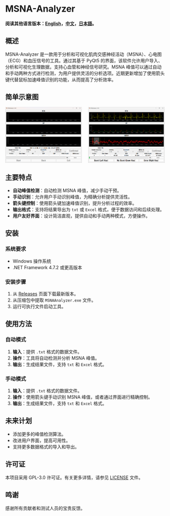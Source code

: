 # MSNA-Analyzer

**阅读其他语言版本：[English](README.md)，[中文](README_zh.md)，[日本語](README_jp.md)。**

## 概述
MSNA-Analyzer 是一款用于分析和可视化肌肉交感神经活动（MSNA）、心电图（ECG）和血压信号的工具。通过其基于 PyQt5 的界面，该软件允许用户导入、分析和可视化生理数据，支持心血管和神经信号研究。MSNA 峰值可以通过自动和手动两种方式进行检测，为用户提供灵活的分析选项。近期更新增加了使用箭头键代替鼠标加速峰值识别的功能，从而提高了分析效率。

## 简单示意图
<div style="display: flex; justify-content: space-between;">
  <img src="image/Sample_diagram1.png" alt="Sample diagram 1" width="48%" />
  <img src="image/Sample_diagram2.png" alt="Sample diagram 2" width="48%" />
</div>

## 主要特点
- **自动峰值检测**：自动检测 MSNA 峰值，减少手动干预。
- **手动识别**：允许用户手动识别峰值，为精确分析提供灵活性。
- **箭头键控制**：使用箭头键加速峰值识别，提升分析过程的效率。
- **输出格式**：支持将结果导出为 `txt` 或 `Excel` 格式，便于数据访问和后续处理。
- **用户友好界面**：设计简洁直观，提供自动和手动两种模式，方便操作。

## 安装

### 系统要求
- Windows 操作系统
- .NET Framework 4.7.2 或更高版本

### 安装步骤
1. 从 [Releases](https://github.com/CC5103/MSNA-Analyzer/releases) 页面下载最新版本。
2. 从压缩包中提取 `MSNAAnalyzer.exe` 文件。
3. 运行可执行文件启动工具。

## 使用方法

### 自动模式
1. **输入**：提供 `.txt` 格式的数据文件。
2. **操作**：工具将自动检测并分析 MSNA 峰值。
3. **输出**：生成结果文件，支持 `txt` 和 `Excel` 格式。

### 手动模式
1. **输入**：提供 `.txt` 格式的数据文件。
2. **操作**：使用箭头键手动识别 MSNA 峰值，或者通过界面进行精确控制。
3. **输出**：生成结果文件，支持 `txt` 和 `Excel` 格式。

## 未来计划
- 添加更多的峰值检测算法。
- 改进用户界面，提高可用性。
- 支持更多数据格式的导入和导出。

## 许可证
本项目采用 GPL-3.0 许可证。有关更多详情，请参见 [LICENSE](LICENSE) 文件。

## 鸣谢
感谢所有贡献者和测试人员的宝贵反馈。